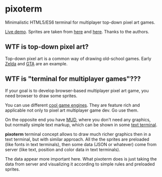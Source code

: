 # pixoterm

Minimalistic HTML5/ES6 terminal for multiplayer top-down pixel art games.

[Live demo](brotherdetjr-time.firebaseapp.com). Sprites are taken from [here](https://wrlck.itch.io/simple-desert) and [here](https://wildrandomness23.deviantart.com/art/PSVX-4G-Charset3-214615699). Thanks to the authors.

## WTF is top-down pixel art?

Top-down pixel art is a common way of drawing old-school games. Early [Zelda](https://en.wikipedia.org/wiki/The_Legend_of_Zelda) and [GTA](https://en.wikipedia.org/wiki/Grand_Theft_Auto) are an example.

## WTF is "terminal for multiplayer games"???

If your goal is to develop browser-based multiplayer pixel art game, you need browser to draw some sprites.

You can use different [cool game engines](https://phaser.io/). They are feature rich and applicable not only to pixel art multiplayer game dev. Go use them.

On the opposite end you have [MUD](https://en.wikipedia.org/wiki/Text-based_game#MUD), where you don't need any graphics, but normally simple text markup, which can be shown in some [text terminal](https://en.wikipedia.org/wiki/Computer_terminal#Text_terminals).

**pixoterm** terminal concept allows to draw much richer graphics then in a text terminal, but with similar approach. All the the sprites are preloaded (like fonts in text terminals), then some data (JSON or whatever) come from server (like text, position and color data in text terminals).

The data appear more important here. What pixoterm does is just taking the data from server and visualizing it according to simple rules and preloaded sprites. <!--This data-first approach is mostly inspired by my back-end dev background and by my love with pixel art, which often is a good candidate for reducing to basic pieces/tiles/sprites.-->

